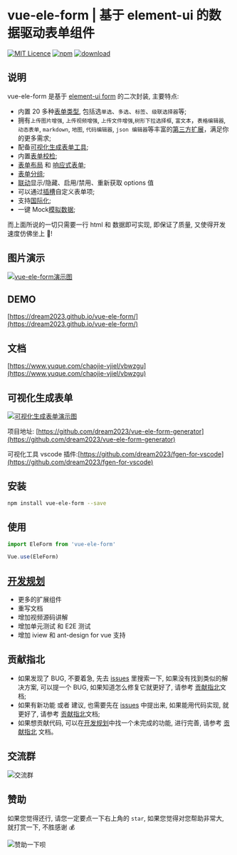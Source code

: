# vue-ele-form | 基于 element-ui 的数据驱动表单组件

[![MIT Licence](https://img.shields.io/npm/l/vue-ele-form.svg)](https://img.shields.io/apm/l/vue-ele-form.svg)
[![npm](https://img.shields.io/npm/v/vue-ele-form.svg)](https://www.npmjs.com/package/vue-ele-form)
[![download](https://img.shields.io/npm/dt/vue-ele-form)](https://npmcharts.com/compare/vue-ele-form?minimal=true)

## 说明

vue-ele-form 是基于 [element-ui form](https://element.eleme.cn/#/zh-CN/component/form) 的二次封装, 主要特点:

- 内置 20 多种[表单类型](https://www.yuque.com/chaojie-vjiel/vbwzgu/kz163g), 包括选`单选`、`多选`、`标签`、`级联选择器`等;
- 拥有`上传图片增强`, `上传视频增强`, `上传文件增强`,`树形下拉选择框`, `富文本`，`表格编辑器`, `动态表单`, `markdown`, `地图`, `代码编辑器`, `json 编辑器`等丰富的[第三方扩展](https://www.yuque.com/chaojie-vjiel/vbwzgu/inlpxy)，满足你的更多需求;
- 配备[可视化生成表单工具](https://github.com/dream2023/vue-ele-form-generator);
- 内置[表单校检](https://www.yuque.com/chaojie-vjiel/vbwzgu/dyw8a7#GLim1);
- [表单布局](https://www.yuque.com/chaojie-vjiel/vbwzgu/iw5dzf#uuQkg) 和 [响应式表单](https://www.yuque.com/chaojie-vjiel/vbwzgu/yadlgw);
- [表单分组](https://www.yuque.com/chaojie-vjiel/vbwzgu/ue72yy);
- [联动](https://www.yuque.com/chaojie-vjiel/vbwzgu/rgenav)显示/隐藏、启用/禁用、重新获取 options 值
- 可以通过[插槽](https://www.yuque.com/chaojie-vjiel/vbwzgu/cmerhn)自定义表单项;
- 支持[国际化](https://www.yuque.com/chaojie-vjiel/vbwzgu/gh11wg);
- 一键 Mock[模拟数据](https://www.yuque.com/chaojie-vjiel/vbwzgu/ugbzgz);

而上面所说的一切只需要一行 html 和 数据即可实现, 即保证了质量, 又使得开发速度仿佛坐上 🚀!

## 图片演示

[![vue-ele-form演示图](https://s2.ax1x.com/2020/01/31/13x2If.gif)](https://dream2023.github.io/vue-ele-form/)

## DEMO

[https://dream2023.github.io/vue-ele-form/](https://dream2023.github.io/vue-ele-form/)

## 文档

[https://www.yuque.com/chaojie-vjiel/vbwzgu](https://www.yuque.com/chaojie-vjiel/vbwzgu)

## 可视化生成表单

[![可视化生成表单演示图](https://s2.ax1x.com/2020/01/14/lb1PL6.gif)](https://github.com/dream2023/vue-ele-form-generator)

项目地址: [https://github.com/dream2023/vue-ele-form-generator](https://github.com/dream2023/vue-ele-form-generator)

可视化工具 vscode 插件:[https://github.com/dream2023/fgen-for-vscode](https://github.com/dream2023/fgen-for-vscode)

## 安装

```bash
npm install vue-ele-form --save
```

## 使用

```js
import EleForm from 'vue-ele-form'

Vue.use(EleForm)
```

## [开发规划](https://github.com/dream2023/vue-ele-form/projects/1)

- 更多的扩展组件
- 重写文档
- 增加视频源码讲解
- 增加单元测试 和 E2E 测试
- 增加 iview 和 ant-design for vue 支持

## 贡献指北

- 如果发现了 BUG, 不要着急, 先去 [issues](https://github.com/dream2023/vue-ele-form/issues) 里搜索一下, 如果没有找到类似的解决方案, 可以提一个 BUG, 如果知道怎么修复它就更好了, 请参考 [贡献指北](./CONTRIBUTING.md)文档;
- 如果有新功能 或者 建议, 也需要先在 [issues](https://github.com/dream2023/vue-ele-form/issues) 中提出来, 如果能用代码实现, 就更好了, 请参考 [贡献指北](./CONTRIBUTING.md)文档;
- 如果想贡献代码, 可以在[开发规划](https://github.com/dream2023/vue-ele-form/projects)中找一个未完成的功能, 进行完善, 请参考 [贡献指北](./CONTRIBUTING.md) 文档。

## 交流群

![交流群](https://s2.ax1x.com/2020/01/31/13TD74.md.png)

## 赞助

如果您觉得还行, 请您一定要点一下右上角的 `star`, 如果您觉得对您帮助非常大, 就打赏一下, 不胜感谢 💰

![赞助一下呗](https://s2.ax1x.com/2020/01/31/13xoss.md.jpg)
